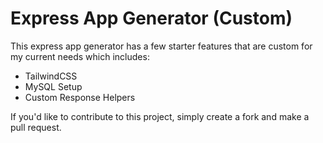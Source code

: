 # Express App Generator (Custom)

This express app generator has a few starter features that are custom for my current needs which includes:
- TailwindCSS
- MySQL Setup
- Custom Response Helpers

If you'd like to contribute to this project, simply create a fork and make a pull request.
